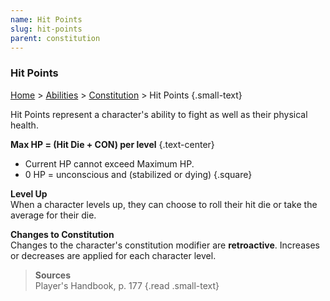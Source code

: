 ```yaml
---
name: Hit Points
slug: hit-points
parent: constitution
---
```

### Hit Points
[Home](dm-operations-center) > [Abilities](abilities) > [Constitution](constitution) > Hit Points {.small-text}

Hit Points represent a character's ability to fight as well as their physical health.

**Max HP = (Hit Die + CON) per level** {.text-center}

- Current HP cannot exceed Maximum HP.
- 0 HP = unconscious and (stabilized or dying)
{.square}

**Level Up**<br/>
When a character levels up, they can choose to roll their hit die or take the average for their die.

**Changes to Constitution**<br/>
Changes to the character's constitution modifier are **retroactive**. Increases or decreases are applied for each character level.

> **Sources** <br/>
> Player's Handbook, p. 177
{.read .small-text}
